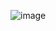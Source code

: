![image](https://github.com/nvmarzakov/SoftUni-HTML-and-CSS/assets/114495254/97c75f20-ae9d-46c7-b838-b4076ab25a74)
